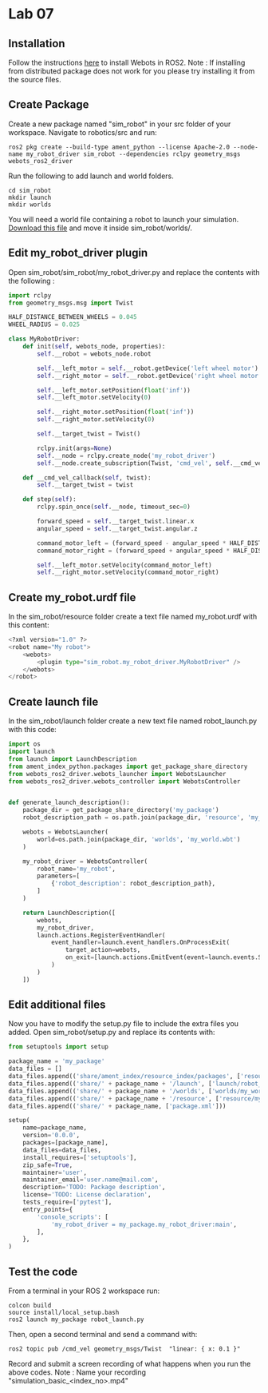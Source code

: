 # Lab 07

## Installation

Follow the instructions [here](https://docs.ros.org/en/humble/Tutorials/Advanced/Simulators/Webots/Installation-Ubuntu.html) to install Webots in ROS2.
Note : If installing from distributed package does not work for you please try installing it from the source files.

## Create Package 

Create a new package named "sim_robot" in your src folder of your workspace.
Navigate to robotics/src and run:

```Linux
ros2 pkg create --build-type ament_python --license Apache-2.0 --node-name my_robot_driver sim_robot --dependencies rclpy geometry_msgs webots_ros2_driver
```

Run the following to add launch and world folders.
```Linux
cd sim_robot
mkdir launch
mkdir worlds
```
You will need a world file containing a robot to launch your simulation. [Download this file](https://docs.ros.org/en/humble/_downloads/5ad123fc6a8f1ea79553d5039728084a/my_world.wbt) and move it inside sim_robot/worlds/.

## Edit my_robot_driver plugin

Open sim_robot/sim_robot/my_robot_driver.py and replace the contents with the following : 

```python
import rclpy
from geometry_msgs.msg import Twist

HALF_DISTANCE_BETWEEN_WHEELS = 0.045
WHEEL_RADIUS = 0.025

class MyRobotDriver:
    def init(self, webots_node, properties):
        self.__robot = webots_node.robot

        self.__left_motor = self.__robot.getDevice('left wheel motor')
        self.__right_motor = self.__robot.getDevice('right wheel motor')

        self.__left_motor.setPosition(float('inf'))
        self.__left_motor.setVelocity(0)

        self.__right_motor.setPosition(float('inf'))
        self.__right_motor.setVelocity(0)

        self.__target_twist = Twist()

        rclpy.init(args=None)
        self.__node = rclpy.create_node('my_robot_driver')
        self.__node.create_subscription(Twist, 'cmd_vel', self.__cmd_vel_callback, 1)

    def __cmd_vel_callback(self, twist):
        self.__target_twist = twist

    def step(self):
        rclpy.spin_once(self.__node, timeout_sec=0)

        forward_speed = self.__target_twist.linear.x
        angular_speed = self.__target_twist.angular.z

        command_motor_left = (forward_speed - angular_speed * HALF_DISTANCE_BETWEEN_WHEELS) / WHEEL_RADIUS
        command_motor_right = (forward_speed + angular_speed * HALF_DISTANCE_BETWEEN_WHEELS) / WHEEL_RADIUS

        self.__left_motor.setVelocity(command_motor_left)
        self.__right_motor.setVelocity(command_motor_right)
```

## Create my_robot.urdf file

In the sim_robot/resource folder create a text file named my_robot.urdf with this content:

```python
<?xml version="1.0" ?>
<robot name="My robot">
    <webots>
        <plugin type="sim_robot.my_robot_driver.MyRobotDriver" />
    </webots>
</robot>
```

## Create launch file

In the sim_robot/launch folder create a new text file named robot_launch.py with this code:

```python
import os
import launch
from launch import LaunchDescription
from ament_index_python.packages import get_package_share_directory
from webots_ros2_driver.webots_launcher import WebotsLauncher
from webots_ros2_driver.webots_controller import WebotsController


def generate_launch_description():
    package_dir = get_package_share_directory('my_package')
    robot_description_path = os.path.join(package_dir, 'resource', 'my_robot.urdf')

    webots = WebotsLauncher(
        world=os.path.join(package_dir, 'worlds', 'my_world.wbt')
    )

    my_robot_driver = WebotsController(
        robot_name='my_robot',
        parameters=[
            {'robot_description': robot_description_path},
        ]
    )

    return LaunchDescription([
        webots,
        my_robot_driver,
        launch.actions.RegisterEventHandler(
            event_handler=launch.event_handlers.OnProcessExit(
                target_action=webots,
                on_exit=[launch.actions.EmitEvent(event=launch.events.Shutdown())],
            )
        )
    ])
```

## Edit additional files

Now you have to modify the setup.py file to include the extra files you added. Open sim_robot/setup.py and replace its contents with:

```python
from setuptools import setup

package_name = 'my_package'
data_files = []
data_files.append(('share/ament_index/resource_index/packages', ['resource/' + package_name]))
data_files.append(('share/' + package_name + '/launch', ['launch/robot_launch.py']))
data_files.append(('share/' + package_name + '/worlds', ['worlds/my_world.wbt']))
data_files.append(('share/' + package_name + '/resource', ['resource/my_robot.urdf']))
data_files.append(('share/' + package_name, ['package.xml']))

setup(
    name=package_name,
    version='0.0.0',
    packages=[package_name],
    data_files=data_files,
    install_requires=['setuptools'],
    zip_safe=True,
    maintainer='user',
    maintainer_email='user.name@mail.com',
    description='TODO: Package description',
    license='TODO: License declaration',
    tests_require=['pytest'],
    entry_points={
        'console_scripts': [
            'my_robot_driver = my_package.my_robot_driver:main',
        ],
    },
)

```

## Test the code

From a terminal in your ROS 2 workspace run:

```Linux
colcon build
source install/local_setup.bash
ros2 launch my_package robot_launch.py
```

Then, open a second terminal and send a command with:

```Linux
ros2 topic pub /cmd_vel geometry_msgs/Twist  "linear: { x: 0.1 }"
```

Record and submit a screen recording of what happens when you run the above codes. 
Note : Name your recording "simulation_basic_<index_no>.mp4"
